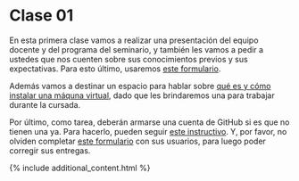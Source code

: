 # Clase 01

En esta primera clase vamos a realizar una presentación del equipo docente y del programa del seminario, y también les vamos a pedir a ustedes que nos cuenten sobre sus conocimientos previos y sus expectativas. Para esto último, usaremos [este formulario](https://docs.google.com/forms/d/1KPm1NavIN9sPfl7bTirTtNs-BcgAO1jZvV2TAurPuyE/prefill).

Además vamos a destinar un espacio para hablar sobre [qué es y cómo instalar una máquna virtual](../Instructivos/tutorialmv.pdf), dado que les brindaremos una para trabajar durante la cursada.

Por último, como tarea, deberán armarse una cuenta de GitHub si es que no tienen una ya. Para hacerlo, pueden seguir [este instructivo](../Instructivos/github_user.md). Y, por favor, no olviden completar [este formulario](https://docs.google.com/forms/d/1n2bzV5ghGGa_Q1bIZLDpxXT-Dpjf5rMhVuNf6GpwoNw/prefill) con sus usuarios, para luego poder corregir sus entregas.

{% include additional_content.html %}
